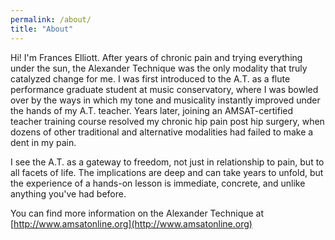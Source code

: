 ```yaml
---
permalink: /about/
title: "About"
---
```


Hi! I'm Frances Elliott. After years of chronic pain and trying everything under the sun, the Alexander Technique was the only modality that truly catalyzed change for me. I was first introduced to the A.T. as a flute performance graduate student at music conservatory, where I was bowled over by the ways in which my tone and musicality instantly improved under the hands of my A.T. teacher. Years later, joining an AMSAT-certified teacher training course resolved my chronic hip pain post hip surgery, when dozens of other traditional and alternative modalities had failed to make a dent in my pain.

I see the A.T. as a gateway to freedom, not just in relationship to pain, but to all facets of life. The implications are deep and can take years to unfold, but the experience of a hands-on lesson is immediate, concrete, and unlike anything you've had before.


You can find more information on the Alexander Technique at [http://www.amsatonline.org](http://www.amsatonline.org)

<!-- - http://www.alexandertechnique.com/ TODO add link for listing on that site -->
